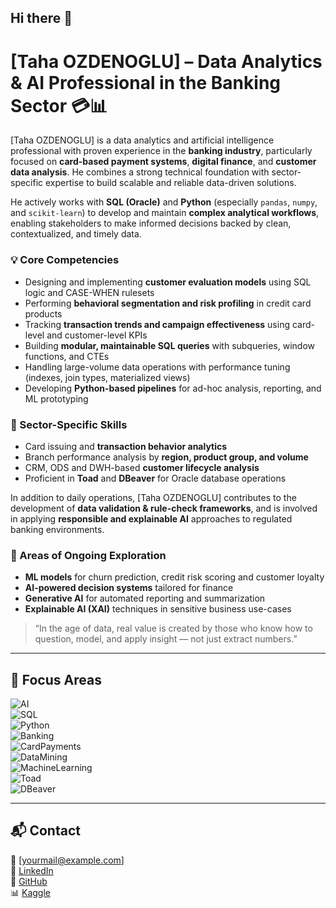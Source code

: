 ## Hi there 👋  
# [Taha OZDENOGLU] – Data Analytics & AI Professional in the Banking Sector 💳📊  

[Taha OZDENOGLU] is a data analytics and artificial intelligence professional with proven experience in the **banking industry**, particularly focused on **card-based payment systems**, **digital finance**, and **customer data analysis**. He combines a strong technical foundation with sector-specific expertise to build scalable and reliable data-driven solutions.  

He actively works with **SQL (Oracle)** and **Python** (especially `pandas`, `numpy`, and `scikit-learn`) to develop and maintain **complex analytical workflows**, enabling stakeholders to make informed decisions backed by clean, contextualized, and timely data.  

### 💡 Core Competencies
- Designing and implementing **customer evaluation models** using SQL logic and CASE-WHEN rulesets  
- Performing **behavioral segmentation and risk profiling** in credit card products  
- Tracking **transaction trends and campaign effectiveness** using card-level and customer-level KPIs  
- Building **modular, maintainable SQL queries** with subqueries, window functions, and CTEs  
- Handling large-volume data operations with performance tuning (indexes, join types, materialized views)  
- Developing **Python-based pipelines** for ad-hoc analysis, reporting, and ML prototyping  

### 🏦 Sector-Specific Skills  
- Card issuing and **transaction behavior analytics**  
- Branch performance analysis by **region, product group, and volume**  
- CRM, ODS and DWH-based **customer lifecycle analysis**  
- Proficient in **Toad** and **DBeaver** for Oracle database operations  

In addition to daily operations, [Taha OZDENOGLU] contributes to the development of **data validation & rule-check frameworks**, and is involved in applying **responsible and explainable AI** approaches to regulated banking environments.  

### 🚀 Areas of Ongoing Exploration  
- **ML models** for churn prediction, credit risk scoring and customer loyalty  
- **AI-powered decision systems** tailored for finance  
- **Generative AI** for automated reporting and summarization  
- **Explainable AI (XAI)** techniques in sensitive business use-cases  

> “In the age of data, real value is created by those who know how to question, model, and apply insight — not just extract numbers.”

---

## 🤖 Focus Areas  
![AI](https://img.shields.io/badge/ArtificialIntelligence-blue?style=for-the-badge)  
![SQL](https://img.shields.io/badge/SQL-orange?style=for-the-badge)  
![Python](https://img.shields.io/badge/Python-yellow?style=for-the-badge)  
![Banking](https://img.shields.io/badge/BankingSector-9cf?style=for-the-badge)  
![CardPayments](https://img.shields.io/badge/CardPayments-purple?style=for-the-badge)  
![DataMining](https://img.shields.io/badge/DataMining-lightgrey?style=for-the-badge)  
![MachineLearning](https://img.shields.io/badge/MachineLearning-red?style=for-the-badge)  
![Toad](https://img.shields.io/badge/Toad-green?style=for-the-badge)  
![DBeaver](https://img.shields.io/badge/DBeaver-darkblue?style=for-the-badge) 

---

## 📬 Contact  
📧 [yourmail@example.com]  
💼 [LinkedIn](https://www.linkedin.com/in/taha-ozdenoglu)  
🐍 [GitHub](https://github.com/tahaozdenoglu)  
📊 [Kaggle](https://www.kaggle.com/tahaozdenoglu)
